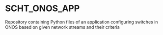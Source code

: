 # SCHT_ONOS_APP
Repository containing Python files of an application configuring switches in ONOS based on given network streams and their criteria
